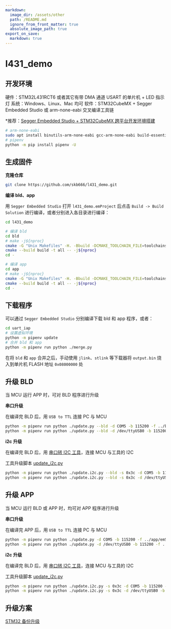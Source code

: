 ```yaml
---
markdown:
  image_dir: /assets/other
  path: /README.md
  ignore_from_front_matter: true
  absolute_image_path: true
export_on_save:
  markdown: true
---
```


# l431_demo

## 开发环境

硬件：STM32L431RCT6 或者其它有带 DMA 通道 USART 的单片机 + LED 指示灯
系统：Windows、Linux、Mac 均可
软件：STM32CubeMX + Segger Embedded Studio 或 arm-none-eabi 交叉编译工具链

*推荐：[Segger Embedded Studio + STM32CubeMX 跨平台开发环境搭建](https://blog.csdn.net/skb666/article/details/131658780)

```bash
# arm-none-eabi
sudo apt install binutils-arm-none-eabi gcc-arm-none-eabi build-essential
# pipenv
python -m pip install pipenv -U
```

## 生成固件

**克隆仓库**

```bash
git clone https://github.com/skb666/l431_demo.git
```

**编译 bld、app**

用 `Segger Embedded Studio` 打开 `l431_demo.emProject` 后点击 `Build -> Build Solution` 进行编译，或者分别进入各目录进行编译：

```bash
cd l431_demo

# 编译 bld
cd bld
# make -j${nproc}
cmake -G "Unix Makefiles" -H. -Bbuild -DCMAKE_TOOLCHAIN_FILE=toolchains.cmake
cmake --build build -t all -- -j${nproc}
cd -

# 编译 app
cd app
# make -j${nproc}
cmake -G "Unix Makefiles" -H. -Bbuild -DCMAKE_TOOLCHAIN_FILE=toolchains.cmake
cmake --build build -t all -- -j${nproc}
cd -
```

## 下载程序

可以通过 `Segger Embedded Studio` 分别编译下载 bld 和 app 程序，或者：

```bash
cd uart_iap
# 设置虚拟环境
python -m pipenv update
# 合并 bld 和 app
python -m pipenv run python ./merge.py
```

在将 `bld` 和 `app` 合并之后，手动使用 `jlink`、`stlink` 等下载器将 `output.bin` 烧入到单片机 FLASH 地址 `0x08000000` 处

## 升级 BLD

当 MCU 运行 APP 时，可对 BLD 程序进行升级

**串口升级**

在编译完 BLD 后，用 `USB to TTL` 连接 PC 与 MCU

```bash
python -m pipenv run python ./update.py --bld -d COM5 -b 115200 -f ../bld/emStudio/Output/Release/Exe/l431_bld.bin
python -m pipenv run python ./update.py --bld -d /dev/ttyUSB0 -b 115200 -f ../bld/build/l431_bld.bin
```

**i2c 升级**

在编译完 BLD 后，用 [串口转 I2C 工具](https://github.com/skb666/stm32f3discovery_demo)，连接 MCU 与工具的 I2C

工具升级脚本 [update_i2c.py](https://github.com/skb666/stm32f3discovery_demo/blob/main/tools/update_i2c.py)

```bash
python -m pipenv run python ./update.i2c.py --bld -s 0x3c -d COM5 -b 115200 -f ../bld/emStudio/Output/Release/Exe/l431_bld.bin
python -m pipenv run python ./update.i2c.py --bld -s 0x3c -d /dev/ttyUSB0 -b 115200 -f ../bld/build/l431_bld.bin
```

## 升级 APP

当 MCU 运行 BLD 或 APP 时，均可对 APP 程序进行升级

**串口升级**

在编译完 APP 后，用 `USB to TTL` 连接 PC 与 MCU

```bash
python -m pipenv run python ./update.py -d COM5 -b 115200 -f ../app/emStudio/Output/Release/Exe/l431_app.bin
python -m pipenv run python ./update.py -d /dev/ttyUSB0 -b 115200 -f ../app/build/l431_app.bin
```

**i2c 升级**

在编译完 BLD 后，用 [串口转 I2C 工具](https://github.com/skb666/stm32f3discovery_demo)，连接 MCU 与工具的 I2C

工具升级脚本 [update_i2c.py](https://github.com/skb666/stm32f3discovery_demo/blob/main/tools/update_i2c.py)

```bash
python -m pipenv run python ./update.i2c.py -s 0x3c -d COM5 -b 115200 -f ../app/emStudio/Output/Release/Exe/l431_app.bin
python -m pipenv run python ./update.i2c.py -s 0x3c -d /dev/ttyUSB0 -b 115200 -f ../app/build/l431_app.bin
```

## 升级方案

[STM32 备份升级](/update.md)
